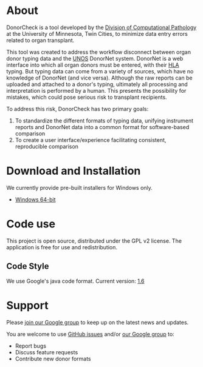 # About

DonorCheck is a tool developed by the [Division of Computational Pathology](https://www.pathology.umn.edu/computational-pathology) at the University of Minnesota, Twin Cities, to minimize data entry errors related to organ transplant.

This tool was created to address the workflow disconnect between organ donor typing data and the [UNOS](http://unos.org/) DonorNet system. DonorNet is a web interface into which all organ donors must be entered, with their [HLA](http://hla.alleles.org/alleles/index.html) typing. But typing data can come from a variety of sources, which have no knowledge of DonorNet (and vice versa). Although the raw reports can be uploaded and attached to a donor's typing, ultimately all processing and interpretation is performed by a human. This presents the possibility for mistakes, which could pose serious risk to transplant recipients.

To address this risk, DonorCheck has two primary goals:
1. To standardize the different formats of typing data, unifying instrument reports and DonorNet data into a common format for software-based comparison
1. To create a user interface/experience facilitating consistent, reproducible comparison

# Download and Installation

We currently provide pre-built installers for Windows only. 

* [Windows 64-bit](https://github.com/PankratzLab/DonorCheck/releases/latest/)

# Code use

This project is open source, distributed under the GPL v2 license. The application is free for use and redistribution.

## Code Style

We use Google's java code format. Current version: [1.6](https://github.com/google/google-java-format/releases/download/google-java-format-1.6/google-java-format-eclipse-plugin_1.6.0.jar)

# Support

Please [join our Google group](https://groups.google.com/a/umn.edu/forum/#!forum/donor_check) to keep up on the latest news and updates.

You are welcome to use [GitHub issues](https://github.com/PankratzLab/DonorCheck/issues) and/or [our Google group](https://groups.google.com/a/umn.edu/forum/#!forum/donor_check) to:
* Report bugs
* Discuss feature requests
* Contribute new donor formats
